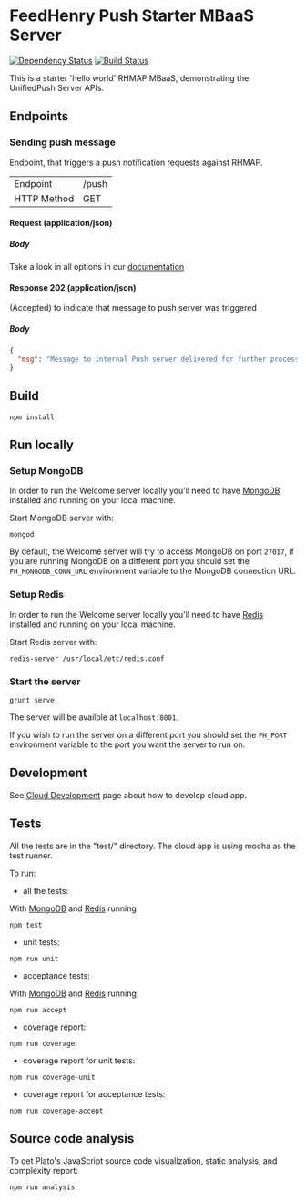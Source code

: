 # FeedHenry Push Starter MBaaS Server
 
[![Dependency Status](https://img.shields.io/david/feedhenry-templates/hello-push-cloud.svg?style=flat-square)](https://david-dm.org/feedhenry-templates/hello-push-cloud)
[![Build Status](https://travis-ci.org/feedhenry-templates/hello-push-cloud.png)](https://travis-ci.org/feedhenry-templates/hello-push-cloud)

This is a starter 'hello world' RHMAP MBaaS, demonstrating the UnifiedPush Server APIs.

## Endpoints 

### Sending push message

Endpoint, that triggers a push notification requests against RHMAP.

|              |                | 
|--------------|----------------|
| Endpoint     | /push          |
| HTTP Method  | GET            |

#### Request (application/json)
    
##### Body

Take a look in all options in our [documentation](http://docs.feedhenry.com/v3/api/api_push.html#api_push-node_js_api)

#### Response 202 (application/json)

(Accepted) to indicate that message to push server was triggered

##### Body

```json
{
  "msg": "Message to internal Push server delivered for further processing!"
}
```

## Build
```
npm install
```

## Run locally

### Setup MongoDB

In order to run the Welcome server locally you'll need to have [MongoDB](https://www.mongodb.com/) installed and running on your local machine. 

Start MongoDB server with:

```
mongod
```

By default, the Welcome server will try to access MongoDB on port `27017`, if you are running MongoDB on a different port you should set the `FH_MONGODB_CONN_URL` environment variable to the MongoDB connection URL.

### Setup Redis

In order to run the Welcome server locally you'll need to have [Redis](https://redis.io/) installed and running on your local machine.

Start Redis server with:
```
redis-server /usr/local/etc/redis.conf
```

### Start the server

```
grunt serve
```

The server will be availble at `localhost:8001`.

If you wish to run the server on a different port you should set the `FH_PORT`
environment variable to the port you want the server to run on.

## Development

See [Cloud Development](http://docs.feedhenry.com/v2/cloud_development.html) page about how to develop cloud app.

## Tests

All the tests are in the "test/" directory. The cloud app is using mocha as the test runner.

To run:

* all the tests:

With [MongoDB](#setup-mongodb) and [Redis](#setup-redis) running

```
npm test
```

* unit tests:

```
npm run unit
```
* acceptance tests:

With [MongoDB](#setup-mongodb) and [Redis](#setup-redis) running

```    
npm run accept
```

* coverage report:

```
npm run coverage
```

* coverage report for unit tests:

```
npm run coverage-unit
```
* coverage report for acceptance tests:

```
npm run coverage-accept
```

## Source code analysis

To get Plato's JavaScript source code visualization, static analysis, and complexity report:

```
npm run analysis
```

